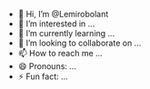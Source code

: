 - 👋 Hi, I’m @Lemirobolant
- 👀 I’m interested in ...
- 🌱 I’m currently learning ...
- 💞️ I’m looking to collaborate on ...
- 📫 How to reach me ...
- 😄 Pronouns: ...
- ⚡ Fun fact: ...

<!---
Lemirobolant/Lemirobolant is a ✨ special ✨ repository because its `README.md` (this file) appears on your GitHub profile.
You can click the Preview link to take a look at your changes.
--->
